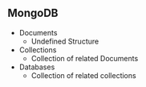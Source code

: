 ##  MongoDB

* Documents
  * Undefined Structure
* Collections
  * Collection of related Documents
* Databases
  * Collection of related collections
